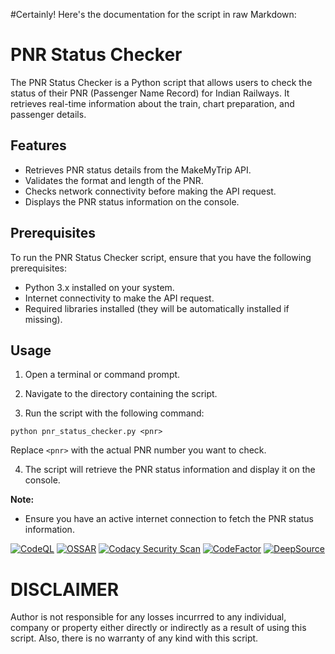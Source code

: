 #Certainly! Here's the documentation for the script in raw Markdown:

# PNR Status Checker

The PNR Status Checker is a Python script that allows users to check the status of their PNR (Passenger Name Record) for Indian Railways. It retrieves real-time information about the train, chart preparation, and passenger details.

## Features

- Retrieves PNR status details from the MakeMyTrip API.
- Validates the format and length of the PNR.
- Checks network connectivity before making the API request.
- Displays the PNR status information on the console.

## Prerequisites

To run the PNR Status Checker script, ensure that you have the following prerequisites:

- Python 3.x installed on your system.
- Internet connectivity to make the API request.
- Required libraries installed (they will be automatically installed if missing).

## Usage

1. Open a terminal or command prompt.

2. Navigate to the directory containing the script.

3. Run the script with the following command:

```shell
python pnr_status_checker.py <pnr>
```

Replace `<pnr>` with the actual PNR number you want to check.

4. The script will retrieve the PNR status information and display it on the console.

**Note:**
- Ensure you have an active internet connection to fetch the PNR status information.


[![CodeQL](https://github.com/chunkboi/pnr-status/actions/workflows/codeql-analysis.yml/badge.svg)](https://github.com/chunkboi/pnr-status/actions/workflows/codeql-analysis.yml)
[![OSSAR](https://github.com/chunkboi/pnr-status/actions/workflows/ossar.yml/badge.svg)](https://github.com/chunkboi/pnr-status/actions/workflows/ossar.yml)
[![Codacy Security Scan](https://github.com/chunkboi/pnr-status/actions/workflows/codacy.yml/badge.svg)](https://github.com/chunkboi/pnr-status/actions/workflows/codacy.yml)
[![CodeFactor](https://www.codefactor.io/repository/github/chunkboi/pnr-status/badge)](https://www.codefactor.io/repository/github/chunkboi/pnr-status)
[![DeepSource](https://deepsource.io/gh/chunkboi/pnr-status.svg/?label=active+issues&show_trend=true&token=8c9BSEqF2nTvN-EmrdZDeAAR)](https://deepsource.io/gh/chunkboi/pnr-status/)

# DISCLAIMER

Author is not responsible for any losses incurrred to any individual, company or property either directly or indirectly as a result of using this script. Also, there is no warranty of any kind with this script.
